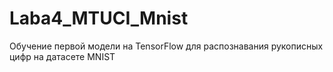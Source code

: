 # Laba4_MTUCI_Mnist
Обучение первой модели на TensorFlow для распознавания рукописных цифр на датасете MNIST
